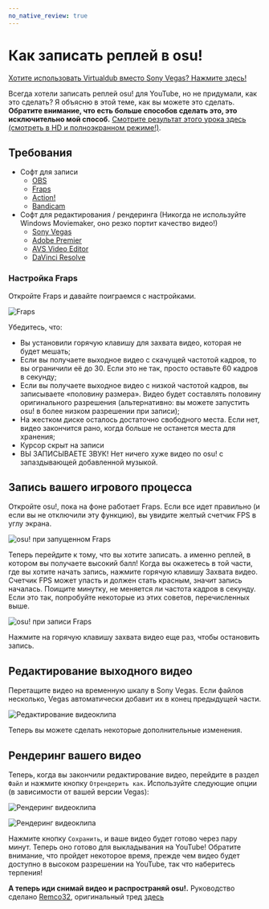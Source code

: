 ```yaml
---
no_native_review: true
---
```


# Как записать реплей в osu!

[Хотите использовать Virtualdub вместо Sony Vegas? Нажмите здесь!](https://osu.ppy.sh/community/forums/posts/252802)

Всегда хотели записать реплей osu! для YouTube, но не придумали, как это сделать? Я объясню в этой теме, как вы можете это сделать. **Обратите внимание, что есть больше способов сделать это, это исключительно мой способ.** [Смотрите результат этого урока здесь (смотреть в HD и полноэкранном режиме!)](https://youtube.com/watch?v=JRGhQh69geI).

## Требования

- Софт для записи
  - [OBS](https://obsproject.com/)
  - [Fraps](https://fraps.com/)
  - [Action!](https://actionrecorder.com/)
  - [Bandicam](https://www.bandicam.com/)
- Софт для редактирования / рендеринга (Никогда не используйте Windows Moviemaker, оно резко портит качество видео!) 
  - [Sony Vegas](https://www.vegascreativesoftware.com/us/vegas-pro/)
  - [Adobe Premier](https://www.adobe.com/products/premiere.html)
  - [AVS Video Editor](https://www.avs4you.com/avs-video-editor.aspx)
  - [DaVinci Resolve](https://www.blackmagicdesign.com/products/davinciresolve)

### Настройка Fraps

Откройте Fraps и давайте поиграемся с настройками.

![Fraps](img/Recording_1.png "Fraps")

Убедитесь, что:

- Вы установили горячую клавишу для захвата видео, которая не будет мешать;
- Если вы получаете выходное видео с скачущей частотой кадров, то вы ограничили её до 30. Если это не так, просто оставьте 60 кадров в секунду;
- Если вы получаете выходное видео с низкой частотой кадров, вы записываете «половину размера». Видео будет составлять половину оригинального разрешения (альтернативно: вы можете запустить osu! в более низком разрешении при записи);
- На жестком диске осталось достаточно свободного места. Если нет, видео закончится рано, когда больше не останется места для хранения;
- Курсор скрыт на записи
- ВЫ ЗАПИСЫВАЕТЕ ЗВУК! Нет ничего хуже видео по osu! с запаздывающей добавленной музыкой.

## Запись вашего игрового процесса

Откройте osu!, пока на фоне работает Fraps. Если все идет правильно (и если вы не отключили эту функцию), вы увидите желтый счетчик FPS в углу экрана.

![osu! при запущенном Fraps](img/Recording_2.png "osu! при запущенном Fraps")

Теперь перейдите к тому, что вы хотите записать. а именно реплей, в котором вы получаете высокий балл! Когда вы окажетесь в той части, где вы хотите начать запись, нажмите горячую клавишу Захвата видео. Счетчик FPS может упасть и должен стать красным, значит запись началась. Поищите минутку, не меняется ли частота кадров в секунду. Если это так, попробуйте некоторые из этих советов, перечисленных выше.

![osu! при записи Fraps](img/Recording_3.png "osu! при записи Fraps")

Нажмите на горячую клавишу захвата видео еще раз, чтобы остановить запись.

## Редактирование выходного видео

Перетащите видео на временную шкалу в Sony Vegas. Если файлов несколько, Vegas автоматически добавит их в конец предыдущей части.

![Редактирование видеоклипа](img/Recording_4.png "Редактирование видеоклипа")

Теперь вы можете сделать некоторые дополнительные изменения.

## Рендеринг вашего видео

Теперь, когда вы закончили редактирование видео, перейдите в раздел `Файл` и нажмите кнопку `Отрендерить как`. Используйте следующие опции (в зависимости от вашей версии Vegas):

![Рендеринг видеоклипа](img/Recording_5.png "Рендеринг видеоклипа")

![Рендеринг видеоклипа](img/Recording_6.png "Рендеринг видеоклипа")

Нажмите кнопку `Сохранить`, и ваше видео будет готово через пару минут. Теперь оно готово для выкладывания на YouTube! Обратите внимание, что пройдет некоторое время, прежде чем видео будет доступно в высоком разрешении на YouTube, так что наберитесь терпения!

**А теперь иди снимай видео и распространяй osu!.** Руководство сделано [Remco32](https://osu.ppy.sh/users/9199), оригинальный тред [здесь](https://osu.ppy.sh/community/forums/topics/18112)
